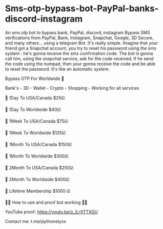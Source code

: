 # Sms-otp-bypass-bot-PayPal-banks-discord-instagram
An sms otp bot to bypass bank, PayPal, discord, instagram
Bypass SMS verifications from PayPal, Bank, Instagram, Snapchat, Google, 3D Secure, and many others... using a telegram Bot. It's really simple. Imagine that your friend got a Snapchat account, you try to reset his password using the sms system : he's gonna receive the sms confirmation code. The bot is gonna call him, using the snapchat service, ask for the code received. If he send the code using the numpad, then your gonna receive the code and be able to reset the password. It's like an automatic system.

Bypass OTP For Worldwide 🧐

Bank's - 3D - Wallet - Crypto - Shopping - Working for all services

🛒 1Day To USA/Canada $25☑️

🛒 1Day To Worldwide $40☑️

🛒 1Week To USA/Canada $75☑️

🛒 1Week To Worldwide $125☑️

🛒 1Month To USA/Canada $150☑️

🛒 1Month To Worldwide $300☑️

🛒 2Month To USA/Canada $250☑️

🛒 2Month To Worldwide $400☑️

🛒 Lifetime Membership $1000 ☑️

📲📱 How to use and proof bot working 📲📱

YouTube proof: https://youtu.be/z_lLrXTTXGU

Contact me: t.me/pythonstyxx
